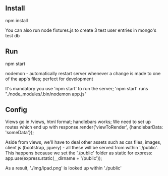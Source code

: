 Install
---------------
npm install

You can also run node fixtures.js to create 3 test user entries in mongo's test db 

Run
---------------
npm start

nodemon - automatically restart server whenever a change is made to one of the app's files; perfect for development

It's mandatory you use 'npm start' to run the server; 'npm start' runs "./node_modules/.bin/nodemon app.js"


Config
---------------
Views go in /views, html format; handlebars works;
We need to set up routes which end up with response.render('viewToRender', {handlebarData: 'someData'});

Aside from views, we'll have to deal other assets such as css files, images, client js (bootstrap, jquery) - all these will be served
from within './public'.
This happens because we set the './public' folder as static for express:
app.use(express.static(__dirname + '/public'));

As a result, './img/ipad.png' is looked up within './public'
<img class="img-responsive" src="img/ipad.png" alt="">


